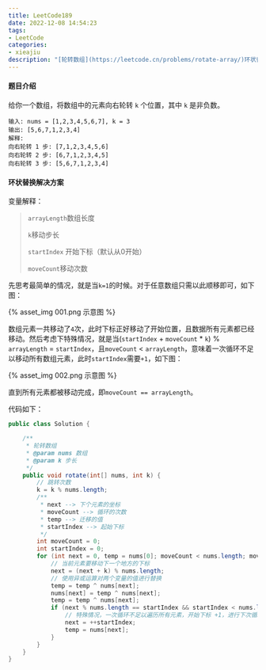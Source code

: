 ```yaml
---
title: LeetCode189
date: 2022-12-08 14:54:23
tags:
- LeetCode
categories:
- xieajiu
description: "[轮转数组](https://leetcode.cn/problems/rotate-array/)环状替换方法"
---
```


#### 题目介绍

给你一个数组，将数组中的元素向右轮转 `k` 个位置，其中 `k` 是非负数。

```
输入: nums = [1,2,3,4,5,6,7], k = 3
输出: [5,6,7,1,2,3,4]
解释:
向右轮转 1 步: [7,1,2,3,4,5,6]
向右轮转 2 步: [6,7,1,2,3,4,5]
向右轮转 3 步: [5,6,7,1,2,3,4]
```

#### 环状替换解决方案

变量解释：

> `arrayLength`数组长度
>
> `k`移动步长
>
> `startIndex` 开始下标（默认从0开始）
>
> `moveCount`移动次数

先思考最简单的情况，就是当`k=1`的时候。对于任意数组只需以此顺移即可，如下图：

{% asset_img 001.png 示意图 %}

数组元素一共移动了`4`次，此时下标正好移动了开始位置，且数据所有元素都已经移动。然后考虑下特殊情况，就是当(`startIndex` + `moveCount` * `k`) % `arrayLength` = `startIndex`，且`moveCount` < `arrayLength`，意味着一次循环不足以移动所有数组元素，此时`startIndex`需要`+1`，如下图：

{% asset_img 002.png 示意图 %}

直到所有元素都被移动完成，即`moveCount == arrayLength`。

代码如下：

```java
public class Solution {

    /**
     * 轮转数组
     * @param nums 数组
     * @param k 步长
     */
    public void rotate(int[] nums, int k) {
        // 跳转次数
        k = k % nums.length;
        /**
         * next --> 下个元素的坐标
         * moveCount --> 循环的次数
         * temp --> 迁移的值
         * startIndex --> 起始下标
         */
        int moveCount = 0;
        int startIndex = 0;
        for (int next = 0, temp = nums[0]; moveCount < nums.length; moveCount++) {
            // 当前元素要移动下一个地方的下标
            next = (next + k) % nums.length;
            // 使用异或运算对两个变量的值进行替换
            temp = temp ^ nums[next];
            nums[next] = temp ^ nums[next];
            temp = temp ^ nums[next];
            if (next % nums.length == startIndex && startIndex < nums.length - 1) {
                // 特殊情况，一次循环不足以遍历所有元素，开始下标 +1，进行下次循环
                next = ++startIndex;
                temp = nums[next];
            }
        }
    }
}
```

